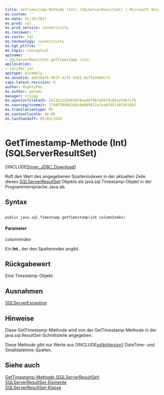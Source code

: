 ```yaml
---
title: GetTimestamp-Methode (Int) (SQLServerResultSet) | Microsoft Docs
ms.custom: ''
ms.date: 01/19/2017
ms.prod: sql
ms.prod_service: connectivity
ms.reviewer: ''
ms.suite: sql
ms.technology: connectivity
ms.tgt_pltfrm: ''
ms.topic: conceptual
apiname:
- SQLServerResultSet.getTimestamp (int)
apilocation:
- sqljdbc.jar
apitype: Assembly
ms.assetid: ad538a76-983f-4175-9481-9e7fa9480c71
caps.latest.revision: 8
author: MightyPen
ms.author: genemi
manager: craigg
ms.openlocfilehash: 3511b1226d63df4ea4bf9b7a947dc861e54bfcfb
ms.sourcegitcommit: 1740f3090b168c0e809611a7aa6fd514075616bf
ms.translationtype: MT
ms.contentlocale: de-DE
ms.lasthandoff: 05/03/2018
---
```

# <a name="gettimestamp-method-int-sqlserverresultset"></a>GetTimestamp-Methode (Int) (SQLServerResultSet)
[!INCLUDE[Driver_JDBC_Download](../../../includes/driver_jdbc_download.md)]

  Ruft den Wert des angegebenen Spaltenindexes in der aktuellen Zeile dieses [SQLServerResultSet](../../../connect/jdbc/reference/sqlserverresultset-class.md) Objekts als java.sql.Timestamp-Objekt in der Programmiersprache Java ab.  
  
## <a name="syntax"></a>Syntax  
  
```  
  
public java.sql.Timestamp getTimestamp(int columnIndex)  
```  
  
#### <a name="parameters"></a>Parameter  
 *columnIndex*  
  
 Ein **Int** , der den Spaltenindex angibt.  
  
## <a name="return-value"></a>Rückgabewert  
 Eine Timestamp-Objekt.  
  
## <a name="exceptions"></a>Ausnahmen  
 [SQLServerException](../../../connect/jdbc/reference/sqlserverexception-class.md)  
  
## <a name="remarks"></a>Hinweise  
 Diese GetTimestamp-Methode wird von der GetTimestamp-Methode in der java.sql.ResultSet-Schnittstelle angegeben.  
  
 Diese Methode gibt nur Werte aus [!INCLUDE[ssNoVersion](../../../includes/ssnoversion_md.md)] DateTime- und Smalldatetime-Spalten.  
  
## <a name="see-also"></a>Siehe auch  
 [GetTimestamp-Methode &#40;SQLServerResultSet&#41;](../../../connect/jdbc/reference/gettimestamp-method-sqlserverresultset.md)   
 [SQLServerResultSet-Elemente](../../../connect/jdbc/reference/sqlserverresultset-members.md)   
 [SQLServerResultSet-Klasse](../../../connect/jdbc/reference/sqlserverresultset-class.md)  
  
  
